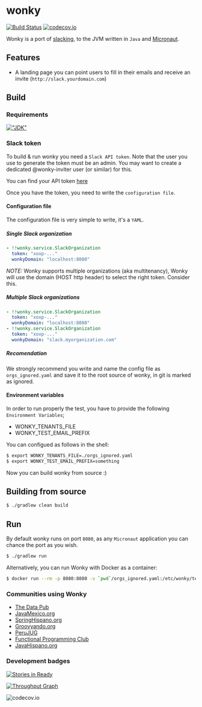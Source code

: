 # wonky
[![Build Status](https://travis-ci.org/domix/wonky.svg)](https://travis-ci.org/domix/wonky)
[![codecov.io](http://codecov.io/github/domix/wonky/coverage.svg?branch=master)](http://codecov.io/github/domix/wonky?branch=master)


Wonky is a port of [slacking](https://github.com/rauchg/slackin/), to the JVM written in `Java` and [Micronaut](http://micronaut.io/).

## Features

- A landing page you can point users to fill in their emails and receive an invite (`http://slack.yourdomain.com`)

## Build

### Requirements

[!["JDK"](https://img.shields.io/badge/JDK-8.0+-F30000.svg?style=flat)](http://www.oracle.com/technetwork/java/javase/downloads/jdk8-downloads-2133151.html)

### Slack token

To build & run wonky you need a `Slack API token`. Note that the user you use to generate the token must be an admin. You may want to create a dedicated @wonky-inviter user (or similar) for this.

You can find your API token [here](http://api.slack.com/web)

Once you have the token, you need to write the `configuration file`.

#### Configuration file

The configuration file is very simple to write, it's a `YAML`.

##### Single Slack organization

```YAML
- !!wonky.service.SlackOrganization
  token: "xoxp-..."
  wonkyDomain: "localhost:8080"
```

*NOTE:* Wonky supports multiple organizations (aka multitenancy), Wonky will use the domain (HOST http header) to select the right token. Consider this.

##### Multiple Slack organizations

```YAML
- !!wonky.service.SlackOrganization
  token: "xoxp-..."
  wonkyDomain: "localhost:8080"
- !!wonky.service.SlackOrganization
  token: "xoxp-..."
  wonkyDomain: "slack.myorganization.com"
``` 

##### Recomendation

We strongly recommend you write and name the config file as `orgs_ignored.yaml` and save it to the root source of wonky, in git is marked as ignored.  

#### Environment variables

In order to run properly the test, you have to provide the following `Environment Variables`;

* WONKY_TENANTS_FILE
* WONKY_TEST_EMAIL_PREFIX

You can configued as follows in the shell:

````bash
$ export WONKY_TENANTS_FILE=./orgs_ignored.yaml
$ export WONKY_TEST_EMAIL_PREFIX=something

````

Now you can build wonky from source :)

## Building from source

```bash
$ ./gradlew clean build
```

## Run

By default wonky runs on port `8080`, as any `Micronaut` application you can chance the port as you wish.


```bash
$ ./gradlew run  
```

Alternatively, you can run Wonky with Docker as a container:


```bash
$ docker run --rm -p 8080:8080 -v `pwd`/orgs_ignored.yaml:/etc/wonky/tenants.yaml  domix/wonky:0.3.0  
```

### Communities using Wonky

- [The Data Pub](http://slack.thedata.pub)
- [JavaMexico.org](http://slack.javamexico.org)
- [SpringHispano.org](http://slack.springhispano.org)
- [Groovyando.org](http://slack.groovyando.org)
- [PeruJUG](http://slack.perujug.org/)
- [Functional Programming Club](http://functionalprogramming.club/)
- [JavaHispano.org](http://slack.javahispano.org)

### Development badges

[![Stories in Ready](https://badge.waffle.io/domix/wonky.svg?label=ready&title=Ready)](http://waffle.io/domix/wonky)

[![Throughput Graph](https://graphs.waffle.io/domix/wonky/throughput.svg)](https://waffle.io/domix/wonky/metrics)

![codecov.io](http://codecov.io/github/domix/wonky/branch.svg?branch=master)
